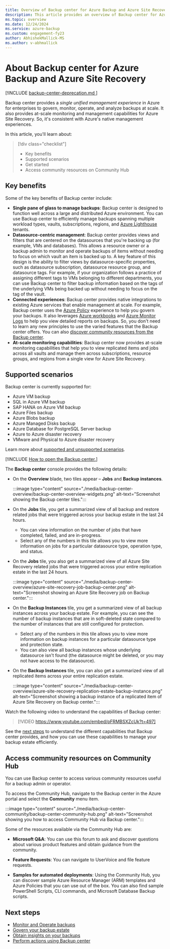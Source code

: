 ```yaml
---
title: Overview of Backup center for Azure Backup and Azure Site Recovery
description: This article provides an overview of Backup center for Azure.
ms.topic: overview
ms.date: 12/24/2024
ms.service: azure-backup
ms.custom: engagement-fy23
author: AbhishekMallick-MS
ms.author: v-abhmallick
---
```


# About Backup center for Azure Backup and Azure Site Recovery

[!INCLUDE [backup-center-deprecation.md ](../../includes/backup-center-deprecation.md )]

Backup center provides a *single unified management experience* in Azure for enterprises to govern, monitor, operate, and analyze backups at scale. It also provides at-scale monitoring and management capabilities for Azure Site Recovery. So, it's consistent with Azure's native management experiences.

In this article, you'll learn about:

> [!div class="checklist"]
> - Key benefits
> - Supported scenarios
> - Get started
> - Access community resources on Community Hub

## Key benefits

Some of the key benefits of Backup center include:

- **Single pane of glass to manage backups**: Backup center is designed to function well across a large and distributed Azure environment. You can use Backup center to efficiently manage backups spanning multiple workload types, vaults, subscriptions, regions, and [Azure Lighthouse](/azure/lighthouse/overview) tenants.
- **Datasource-centric management**: Backup center provides views and filters that are centered on the datasources that you're backing up (for example, VMs and databases). This allows a resource owner or a backup admin to monitor and operate backups of items without needing to focus on which vault an item is backed up to. A key feature of this design is the ability to filter views by datasource-specific properties, such as datasource subscription, datasource resource group, and datasource tags. For example, if your organization follows a practice of assigning different tags to VMs belonging to different departments, you can use Backup center to filter backup information based on the tags of the underlying VMs being backed up without needing to focus on the tag of the vault.
- **Connected experiences**: Backup center provides native integrations to existing Azure services that enable management at scale. For example, Backup center uses the [Azure Policy](../governance/policy/overview.md) experience to help you govern your backups. It also leverages [Azure workbooks](/azure/azure-monitor/visualize/workbooks-overview) and [Azure Monitor Logs](/azure/azure-monitor/logs/data-platform-logs) to help you view detailed reports on backups. So, you don't need to learn any new principles to use the varied features that the Backup center offers. You can also [discover community resources from the Backup center](#access-community-resources-on-community-hub).
- **At-scale monitoring capabilities**: Backup center now provides at-scale monitoring capabilities that help you to view replicated items and jobs across all vaults and manage them across subscriptions, resource groups, and regions from a single view for Azure Site Recovery.

## Supported scenarios

Backup center is currently supported for:

- Azure VM backup
- SQL in Azure VM backup
- SAP HANA on Azure VM backup
- Azure Files backup
- Azure Blobs backup
- Azure Managed Disks backup
- Azure Database for PostgreSQL Server backup
- Azure to Azure disaster recovery
- VMware and Physical to Azure disaster recovery

Learn more about [supported and unsupported scenarios](backup-center-support-matrix.md).


[!INCLUDE [How to open the Backup center.](../../includes/backup-center-open-console.md)]

The **Backup center** console provides the following details:

   - On the **Overview** blade, two tiles appear – **Jobs** and **Backup instances**.

      :::image type="content" source="./media/backup-center-overview/backup-center-overview-widgets.png" alt-text="Screenshot showing the Backup center tiles.":::

   - On the **Jobs** tile, you get a summarized view of all backup and restore related jobs that were triggered across your backup estate in the last 24 hours.

     - You can view information on the number of jobs that have completed, failed, and are in-progress.
     - Select any of the numbers in this tile allows you to view more information on jobs for a particular datasource type, operation type, and status.

   - On the **Jobs** tile, you also get a summarized view of all Azure Site Recovery related jobs that were triggered across your entire replication estate in the last 24 hours.

      :::image type="content" source="./media/backup-center-overview/azure-site-recovery-job-backup-center.png" alt-text="Screenshot showing an Azure Site Recovery job on Backup center.":::

   - On the **Backup Instances** tile, you get a summarized view of all backup instances across your backup estate. For example, you can see the number of backup instances that are in soft-deleted state compared to the number of instances that are still configured for protection.

     - Select any of the numbers in this tile allows you to view more information on backup instances for a particular datasource type and protection state.
     - You can also view all backup instances whose underlying datasource isn't found (the datasource might be deleted, or you may not have access to the datasource).

   - On the **Backup Instances** tile, you can also get a summarized view of all replicated items across your entire replication estate.

     :::image type="content" source="./media/backup-center-overview/azure-site-recovery-replication-estate-backup-instance.png" alt-text="Screenshot showing a backup instance of a replicated item of Azure Site Recovery on Backup center.":::

Watch the following video to understand the capabilities of Backup center:

> [!VIDEO https://www.youtube.com/embed/pFRMBSXZcUk?t=497]

See the [next steps](#next-steps) to understand the different capabilities that Backup center provides, and how you can use these capabilities to manage your backup estate efficiently.

## Access community resources on Community Hub

You can use Backup center to access various community resources useful for a backup admin or operator.

To access the Community Hub, navigate to the Backup center in the Azure portal and select the **Community** menu item.

:::image type="content" source="./media/backup-center-community/backup-center-community-hub.png" alt-text="Screenshot showing you how to access Community Hub via Backup center.":::

Some of the resources available via the Community Hub are:

- **Microsoft Q&A**: You can use this forum to ask and discover questions about various product features and obtain guidance from the community.

- **Feature Requests**: You can navigate to UserVoice and file feature requests.

- **Samples for automated deployments**: Using the Community Hub, you can discover sample Azure Resource Manager (ARM) templates and Azure Policies that you can use out of the box. You can also find sample PowerShell Scripts, CLI commands, and Microsoft Database Backup scripts.

## Next steps

* [Monitor and Operate backups](backup-center-monitor-operate.md)
* [Govern your backup estate](backup-center-govern-environment.md)
* [Obtain insights on your backups](backup-center-obtain-insights.md)
* [Perform actions using Backup center](backup-center-actions.md)
